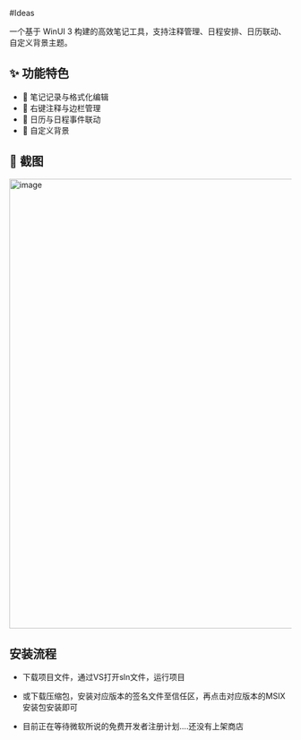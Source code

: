 #Ideas

一个基于 WinUI 3 构建的高效笔记工具，支持注释管理、日程安排、日历联动、自定义背景主题。
## ✨ 功能特色

- 📝 笔记记录与格式化编辑
- 📌 右键注释与边栏管理
- 📅 日历与日程事件联动
- 🎨 自定义背景
## 📸 截图
<img width="1222" height="803" alt="image" src="https://github.com/user-attachments/assets/d91ba37a-b293-4b76-ab79-bc8bb7d6c554" />

## 安装流程

 - 下载项目文件，通过VS打开sln文件，运行项目
 
 - 或下载压缩包，安装对应版本的签名文件至信任区，再点击对应版本的MSIX安装包安装即可
  
 - 目前正在等待微软所说的免费开发者注册计划....还没有上架商店
